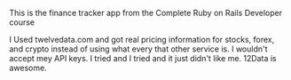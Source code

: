 This is the finance tracker app from the Complete Ruby on Rails Developer course

I Used twelvedata.com and got real pricing information for stocks, forex, and crypto instead of using what every that other service is.  I wouldn't accept mey API keys.  I tried and I tried and it just didn't like me.  12Data is awesome.
